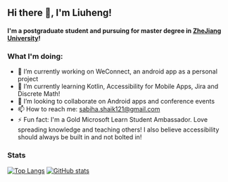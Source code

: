 
## Hi there 👋, I'm Liuheng!
#### I'm a postgraduate student and pursuing for master degree in [ZheJiang University](https://www.zju.edu.cn/englishold/main.htm)!


 ### What I'm doing: 
 
- 🔭 I’m currently working on WeConnect, an android app as a personal project 
- 🌱 I’m currently learning Kotlin, Accessibility for Mobile Apps, Jira and Discrete Math! 
- 👯 I’m looking to collaborate on Android apps and conference events 
- 📫 How to reach me: sabiha.shaik121@gmail.com 
- ⚡ Fun fact: I'm a Gold Microsoft Learn Student Ambassador. Love spreading knowledge and teaching others! I also believe accessibility should always be built in and not bolted in! 

### Stats
[![Top Langs](https://github-readme-stats.vercel.app/api/top-langs/?username=Liuheng22&layout=compact&theme=dark)](https://github.com/Liuheng22)
[![GitHub stats](https://github-readme-stats.vercel.app/api?username=Liuheng22&count_private=true&layout=compact&theme=dark)](https://github.com/Liuheng22)
 
